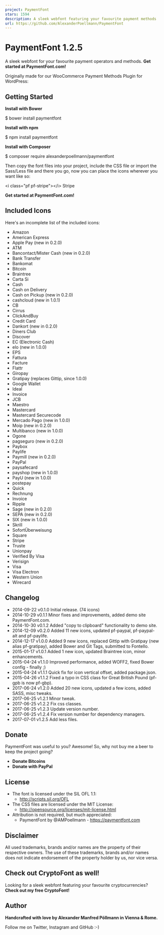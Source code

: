 ```yaml
---
project: PaymentFont
stars: 1594
description: A sleek webfont featuring your favourite payment methods
url: https://github.com/AlexanderPoellmann/PaymentFont
---
```


PaymentFont 1.2.5
=================

A sleek webfont for your favourite payment operators and methods. **Get started at PaymentFont.com!**

Originally made for our WooCommerce Payment Methods Plugin for WordPress:

Getting Started
---------------

**Install with Bower**

$ bower install paymentfont

**Install with npm**

$ npm install paymentfont

**Install with Composer**

$ composer require alexanderpoellmann/paymentfont

Then copy the font files into your project, include the CSS file or import the Sass/Less file and there you go, now you can place the icons wherever you want like so:

<i class\="pf pf-stripe"\></i\> Stripe

**Get started at PaymentFont.com!**

Included Icons
--------------

Here's an incomplete list of the included icons:

-   Amazon
-   American Express
-   Apple Pay (new in 0.2.0)
-   ATM
-   Bancontact/Mister Cash (new in 0.2.0)
-   Bank Transfer
-   Bankomat
-   Bitcoin
-   Braintree
-   Carta Si
-   Cash
-   Cash on Delivery
-   Cash on Pickup (new in 0.2.0)
-   cashcloud (new in 1.0.1)
-   CB
-   Cirrus
-   ClickAndBuy
-   Credit Card
-   Dankort (new in 0.2.0)
-   Diners Club
-   Discover
-   EC (Electronic Cash)
-   elo (new in 1.0.0)
-   EPS
-   Fattura
-   Facture
-   Flattr
-   Giropay
-   Gratipay (replaces Gittip, since 1.0.0)
-   Google Wallet
-   Ideal
-   Invoice
-   JCB
-   Maestro
-   Mastercard
-   Mastercard Securecode
-   Mercado Pago (new in 1.0.0)
-   Moip (new in 0.2.0)
-   Multibanco (new in 1.0.0)
-   Ogone
-   pagseguro (new in 0.2.0)
-   Paybox
-   Paylife
-   Paymill (new in 0.2.0)
-   PayPal
-   paysafecard
-   payshop (new in 1.0.0)
-   PayU (new in 1.0.0)
-   postepay
-   Quick
-   Rechnung
-   Invoice
-   Ripple
-   Sage (new in 0.2.0)
-   SEPA (new in 0.2.0)
-   SIX (new in 1.0.0)
-   Skrill
-   SofortÜberweisung
-   Square
-   Stripe
-   Truste
-   Unionpay
-   Verified By Visa
-   Verisign
-   Visa
-   Visa Electron
-   Western Union
-   Wirecard

Changelog
---------

-   2014-09-22 v0.1.0 Initial release. (74 icons)
-   2014-10-29 v0.1.1 Minor fixes and improvements, added demo site PaymentFont.com.
-   2014-10-30 v0.1.2 Added "copy to clipboard" functionality to demo site.
-   2014-12-09 v0.2.0 Added 11 new icons, updated pf-paypal, pf-paypal-alt and pf-paylife.
-   2014-12-17 v1.0.0 Added 9 new icons, replaced Gittip with Gratipay (new alias pf-gratipay), added Bower and Git Tags, submitted to Fontello.
-   2015-01-17 v1.0.1 Added 1 new icon, updated Braintree icon, minor enhancements.
-   2015-04-24 v1.1.0 Improved performance, added WOFF2, fixed Bower config - finally ;)
-   2015-04-24 v1.1.1 Quick fix for icon vertical offset, added package.json.
-   2015-04-26 v1.1.2 Fixed a typo in CSS class for Great British Pound (pf-gpb is now pf-gbp).
-   2017-06-24 v1.2.0 Added 20 new icons, updated a few icons, added SASS, misc tweaks.
-   2017-06-25 v1.2.1 Minor tweak.
-   2017-06-25 v1.2.2 Fix css classes.
-   2017-06-25 v1.2.3 Update version number.
-   2017-06-25 v1.2.4 Fix version number for dependency managers.
-   2017-07-01 v1.2.5 Add less files.

Donate
------

PaymentFont was useful to you? Awesome! So, why not buy me a beer to keep the project going?

-   **Donate Bitcoins**
-   **Donate with PayPal**

License
-------

-   The font is licensed under the SIL OFL 1.1:
    -   http://scripts.sil.org/OFL
-   The CSS files are licensed under the MIT License:
    -   http://opensource.org/licenses/mit-license.html
-   Attribution is not required, but much appreciated:
    -   PaymentFont by @AMPoellmann - https://paymentfont.com

Disclaimer
----------

All used trademarks, brands and/or names are the property of their respective owners. The use of these trademarks, brands and/or names does not indicate endorsement of the property holder by us, nor vice versa.

Check out CryptoFont as well!
-----------------------------

Looking for a sleek webfont featuring your favourite cryptocurrencies? **Check out my free CryptoFont!**

Author
------

**Handcrafted with love by Alexander Manfred Pöllmann in Vienna & Rome.**

Follow me on Twitter, Instagram and GitHub :-)

